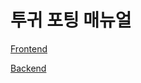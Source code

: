 
# 투귀 포팅 매뉴얼

[Frontend](https://evanescent-kilometer-a6e.notion.site/c74a4bee3e274dcd97bc79954aae8e92?pvs=4)

[Backend](https://polarized-mallow-41c.notion.site/7a074821f7fc4f7da26bec102171681b?pvs=4)
